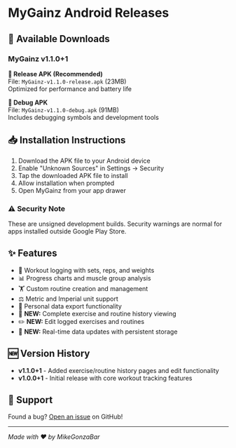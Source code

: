 # MyGainz Android Releases

## 📱 Available Downloads

### MyGainz v1.1.0+1

**🚀 Release APK (Recommended)**  
File: `MyGainz-v1.1.0-release.apk` (23MB)  
Optimized for performance and battery life

**🔧 Debug APK**  
File: `MyGainz-v1.1.0-debug.apk` (91MB)  
Includes debugging symbols and development tools

## 📥 Installation Instructions

1. Download the APK file to your Android device
2. Enable "Unknown Sources" in Settings → Security
3. Tap the downloaded APK file to install
4. Allow installation when prompted
5. Open MyGainz from your app drawer

### ⚠️ Security Note
These are unsigned development builds. Security warnings are normal for apps installed outside Google Play Store.

## ✨ Features

- 💪 Workout logging with sets, reps, and weights
- 📊 Progress charts and muscle group analysis  
- 🏋️ Custom routine creation and management
- ⚖️ Metric and Imperial unit support
- 📂 Personal data export functionality
- 📱 **NEW:** Complete exercise and routine history viewing
- ✏️ **NEW:** Edit logged exercises and routines
- 🔄 **NEW:** Real-time data updates with persistent storage

## 🆕 Version History

- **v1.1.0+1** - Added exercise/routine history pages and edit functionality
- **v1.0.0+1** - Initial release with core workout tracking features

## 🐛 Support

Found a bug? [Open an issue](https://github.com/MikeGonzaBar/MyGainz/issues) on GitHub!

---
*Made with ❤️ by MikeGonzaBar* 